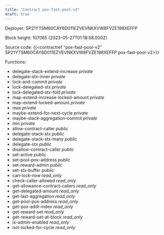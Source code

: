 ```yaml
---
title: "Contract pox-fast-pool-v2"
draft: true
---
```

Deployer: SP21YTSM60CAY6D011EZVEVNKXVW8FVZE198XEFFP


 



Block height: 107065 (2023-05-27T01:18:58.000Z)

Source code: {{<contractref "pox-fast-pool-v2" SP21YTSM60CAY6D011EZVEVNKXVW8FVZE198XEFFP pox-fast-pool-v2>}}

Functions:

* delegate-stack-extend-increase _private_
* delegate-stx-inner _private_
* lock-and-commit _private_
* lock-delegated-stx _private_
* lock-delegated-stx-fold _private_
* map-extend-increase-locked-amount _private_
* map-extend-locked-amount _private_
* max _private_
* maybe-extend-for-next-cycle _private_
* maybe-stack-aggregation-commit _private_
* min _private_
* allow-contract-caller _public_
* delegate-stack-stx _public_
* delegate-stack-stx-many _public_
* delegate-stx _public_
* disallow-contract-caller _public_
* set-active _public_
* set-pool-pox-address _public_
* set-reward-admin _public_
* set-stx-buffer _public_
* can-lock-now _read_only_
* check-caller-allowed _read_only_
* get-allowance-contract-callers _read_only_
* get-delegated-amount _read_only_
* get-last-aggregation _read_only_
* get-pool-pox-address _read_only_
* get-pox-addr-index _read_only_
* get-reward-set _read_only_
* get-reward-set-at-block _read_only_
* is-admin-enabled _read_only_
* not-locked-for-cycle _read_only_
